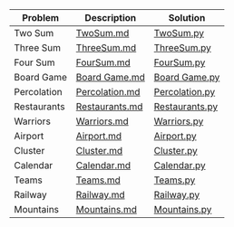 |Problem|Description|Solution|
| ------------- |-------------|-----|
|Two Sum|[TwoSum.md](TwoSum/TwoSum.md)|[TwoSum.py](TwoSum/TwoSum.py)|
|Three Sum|[ThreeSum.md](ThreeSum/ThreeSum.md)|[ThreeSum.py](ThreeSum/ThreeSum.py)|
|Four Sum|[FourSum.md](FourSum/FourSum.md)|[FourSum.py](FourSum/FourSum.py)|
|Board Game|[Board Game.md](BoardGame/BoardGame.md)|[Board Game.py](BoardGame/BoardGame.py)|
|Percolation|[Percolation.md](Percolation/Percolation.md)|[Percolation.py](Percolation/Percolation.py)|
|Restaurants|[Restaurants.md](Restaurants/Restaurants.md)|[Restaurants.py](Restaurants/Restaurants.py)|
|Warriors|[Warriors.md](Warriors/Warriors.md)|[Warriors.py](Warriors/Warriors.py)|
|Airport|[Airport.md](Airport/Airport.md)|[Airport.py](Airport/Airport.py)|
|Cluster|[Cluster.md](Cluster/Cluster.md)|[Cluster.py](Cluster/Cluster.py)|
|Calendar|[Calendar.md](Calendar/Calendar.md)|[Calendar.py](Calendar/Calendar.py)|
|Teams|[Teams.md](Teams/Teams.md)|[Teams.py](Teams/Teams.py)|
|Railway|[Railway.md](Railway/Railway.md)|[Railway.py](Railway/Railway.py)|
|Mountains|[Mountains.md](Mountains/Mountains.md)|[Mountains.py](Mountains/Mountains.py)|